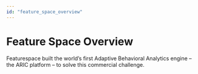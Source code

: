 ```yaml
---
id: "feature_space_overview"
---
```


# Feature Space Overview

Featurespace built the world’s first Adaptive Behavioral Analytics engine – the ARIC platform – to solve this commercial challenge. 